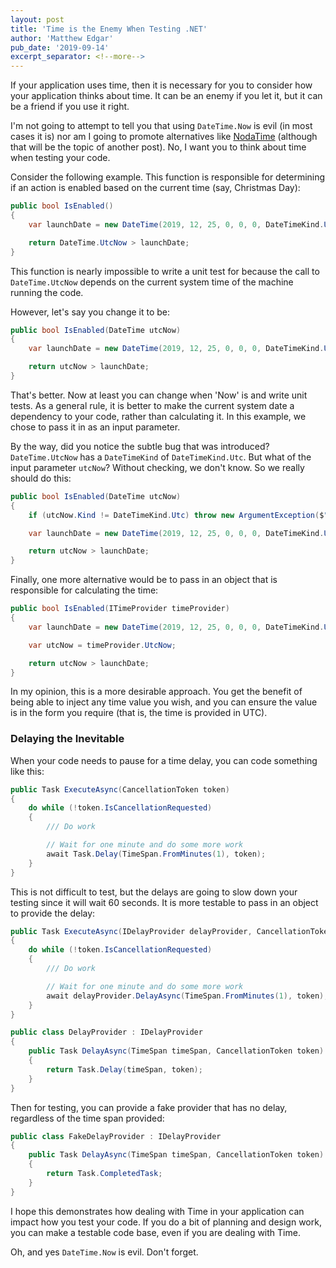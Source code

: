 ```yaml
---
layout: post
title: 'Time is the Enemy When Testing .NET'
author: 'Matthew Edgar'
pub_date: '2019-09-14'
excerpt_separator: <!--more-->
---
```


If your application uses time, then it is necessary for you to consider how your application thinks about time. It can be
an enemy if you let it, but it can be a friend if you use it right.

<!--more-->

I'm not going to attempt to tell you that using `DateTime.Now` is evil (in most cases it is) nor am I
going to promote alternatives like [NodaTime][noda] (although that will be the topic of another post). No, I want
you to think about time when testing your code.

Consider the following example. This function is responsible for determining if an action is enabled based
on the current time (say, Christmas Day):

```csharp
public bool IsEnabled()
{
    var launchDate = new DateTime(2019, 12, 25, 0, 0, 0, DateTimeKind.Utc);

    return DateTime.UtcNow > launchDate;
}
```

This function is nearly impossible to write a unit test for because the call to `DateTime.UtcNow` depends on the
current system time of the machine running the code.

However, let's say you change it to be:

```csharp
public bool IsEnabled(DateTime utcNow)
{
    var launchDate = new DateTime(2019, 12, 25, 0, 0, 0, DateTimeKind.Utc);

    return utcNow > launchDate;
}
```

That's better. Now at least you can change when 'Now' is and write unit tests. As a general rule,
it is better to make the current system date a dependency to your code, rather than calculating
it. In this example, we chose to pass it in as an input parameter.

By the way, did you notice the subtle bug that was introduced? `DateTime.UtcNow` has a `DateTimeKind` of `DateTimeKind.Utc`.
But what of the input parameter `utcNow`? Without checking, we don't know. So we really should do this:

```csharp
public bool IsEnabled(DateTime utcNow)
{
    if (utcNow.Kind != DateTimeKind.Utc) throw new ArgumentException($"Not provided in UTC", nameof(utcNow));

    var launchDate = new DateTime(2019, 12, 25, 0, 0, 0, DateTimeKind.Utc);

    return utcNow > launchDate;
}
```

Finally, one more alternative would be to pass in an object that is responsible for calculating the time:

```csharp
public bool IsEnabled(ITimeProvider timeProvider)
{
    var launchDate = new DateTime(2019, 12, 25, 0, 0, 0, DateTimeKind.Utc);

    var utcNow = timeProvider.UtcNow;

    return utcNow > launchDate;
}
```

In my opinion, this is a more desirable approach. You get the benefit of being able to inject any time value
you wish, and you can ensure the value is in the form you require (that is, the time is provided in UTC).

### Delaying the Inevitable

When your code needs to pause for a time delay, you can code something like this:

```csharp
public Task ExecuteAsync(CancellationToken token)
{
    do while (!token.IsCancellationRequested)
    {
        /// Do work

        // Wait for one minute and do some more work
        await Task.Delay(TimeSpan.FromMinutes(1), token);
    }
}
```

This is not difficult to test, but the delays are going to slow down your testing since it
will wait 60 seconds. It is more testable to pass in an object to provide the delay:

```csharp
public Task ExecuteAsync(IDelayProvider delayProvider, CancellationToken token)
{
    do while (!token.IsCancellationRequested)
    {
        /// Do work

        // Wait for one minute and do some more work
        await delayProvider.DelayAsync(TimeSpan.FromMinutes(1), token);
    }
}

public class DelayProvider : IDelayProvider
{
    public Task DelayAsync(TimeSpan timeSpan, CancellationToken token)
    {
        return Task.Delay(timeSpan, token);
    }
}
```

Then for testing, you can provide a fake provider that has no delay, regardless of the time span provided:

```csharp
public class FakeDelayProvider : IDelayProvider
{
    public Task DelayAsync(TimeSpan timeSpan, CancellationToken token)
    {
        return Task.CompletedTask;
    }
}
```

I hope this demonstrates how dealing with Time in your application can impact how you test your code. If
you do a bit of planning and design work, you can make a testable code base, even if you are dealing with Time.

Oh, and yes `DateTime.Now` is evil. Don't forget.

[noda]: https://nodatime.org
